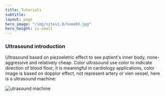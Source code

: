 ```yaml
---
title: Tutorials
subtitle: 
layout: page
hero_image: "/img/sitev1.0/home03.jpg"
hero_height: is-small
---
```


### Ultrasound introduction

Ultrasound based on piezoeletric effect to see pqtient's inner body, none-aggressive and relatively cheap. Color ultrasound use color to indicate direction of blood floor, it is meaningful in cardiology applications, color image is based on dopplor effect, not represent artery or vien vessel, here is a ultrasound machine:

![utrasound machine](/)

